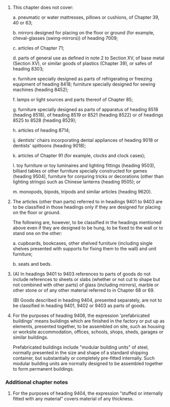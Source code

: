 1. This chapter does not cover:

    a. pneumatic or water mattresses, pillows or cushions, of Chapter 39, 40 or 63;
    
    b. mirrors designed for placing on the floor or ground (for example, cheval-glasses (swing-mirrors)) of heading 7009;
    
    c. articles of Chapter 71;
    
    d. parts of general use as defined in note 2 to Section XV, of base metal (Section XV), or similar goods of plastics (Chapter 39), or safes of heading 8303;
    
    e. furniture specially designed as parts of refrigerating or freezing equipment of heading 8418; furniture specially designed for sewing machines (heading 8452);
    
    f. lamps or light sources and parts thereof of Chapter 85;

    g. furniture specially designed as parts of apparatus of heading 8518 (heading 8518), of heading 8519 or 8521 (heading 8522) or of headings 8525 to 8528 (heading 8529);
    
    h. articles of heading 8714;
    
    ij. dentists' chairs incorporating dental appliances of heading 9018 or dentists' spittoons (heading 9018);
    
    k. articles of Chapter 91 (for example, clocks and clock cases);
    
    l. toy furniture or toy luminaires and lighting fittings (heading 9503), billiard tables or other furniture specially constructed for games (heading 9504), furniture for conjuring tricks or decorations (other than lighting strings) such as Chinese lanterns (heading 9505); or 
    
    m. monopods, bipods, tripods and similar articles (heading 9620).

2. The articles (other than parts) referred to in headings 9401 to 9403 are to be classified in those headings only if they are designed for placing on the floor or ground.

    The following are, however, to be classified in the headings mentioned above even if they are designed to be hung, to be fixed to the wall or to stand one on the other:
    
    a. cupboards, bookcases, other shelved furniture (including single shelves presented with supports for fixing them to the wall) and unit furniture;
    
    b. seats and beds.

3. (A) In headings 9401 to 9403 references to parts of goods do not include references to sheets or slabs (whether or not cut to shape but not combined with other parts) of glass (including mirrors), marble or other stone or of any other material referred to in Chapter 68 or 69.

    (B) Goods described in heading 9404, presented separately, are not to be classified in heading 9401, 9402 or 9403 as parts of goods.

4. For the purposes of heading 9406, the expression 'prefabricated buildings' means buildings which are finished in the factory or put up as elements, presented together, to be assembled on site, such as housing or worksite accommodation, offices, schools, shops, sheds, garages or similar buildings.

    Prefabricated buildings include "modular building units" of steel, normally presented in the size and shape of a standard shipping container, but substantially or completely pre-fitted internally. Such modular building units are normally designed to be assembled together to form permanent buildings.


### Additional chapter notes

1. For the purposes of heading 9404, the expression “stuffed or internally fitted with any material” covers material of any thickness.
